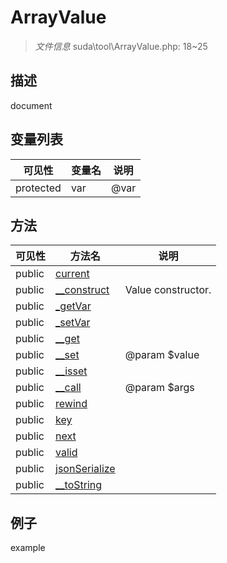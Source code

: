#  ArrayValue 

> *文件信息* suda\tool\ArrayValue.php: 18~25

## 描述

document


## 变量列表
| 可见性 |  变量名   | 说明 |
|--------|----|------|
| protected    | var | @var| 

## 方法

| 可见性 | 方法名 | 说明 |
|--------|-------|------|
|  public  |[current](ArrayValue/current.md) |  |
|  public  |[__construct](ArrayValue/__construct.md) | Value constructor. |
|  public  |[_getVar](ArrayValue/_getVar.md) |  |
|  public  |[_setVar](ArrayValue/_setVar.md) |  |
|  public  |[__get](ArrayValue/__get.md) |  |
|  public  |[__set](ArrayValue/__set.md) | @param $value |
|  public  |[__isset](ArrayValue/__isset.md) |  |
|  public  |[__call](ArrayValue/__call.md) | @param $args |
|  public  |[rewind](ArrayValue/rewind.md) |  |
|  public  |[key](ArrayValue/key.md) |  |
|  public  |[next](ArrayValue/next.md) |  |
|  public  |[valid](ArrayValue/valid.md) |  |
|  public  |[jsonSerialize](ArrayValue/jsonSerialize.md) |  |
|  public  |[__toString](ArrayValue/__toString.md) |  |
 

## 例子

example